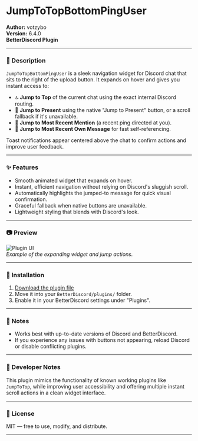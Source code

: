# JumpToTopBottomPingUser

**Author:** votzybo  
**Version:** 6.4.0  
**BetterDiscord Plugin**

---

### 📌 Description

`JumpToTopBottomPingUser` is a sleek navigation widget for Discord chat that sits to the right of the upload button. It expands on hover and gives you instant access to:

- 🔝 **Jump to Top** of the current chat using the exact internal Discord routing.
- 🎯 **Jump to Present** using the native "Jump to Present" button, or a scroll fallback if it's unavailable.
- 🧠 **Jump to Most Recent Mention** (a recent ping directed at you).
- 👤 **Jump to Most Recent Own Message** for fast self-referencing.

Toast notifications appear centered above the chat to confirm actions and improve user feedback.

---

### ✨ Features

- Smooth animated widget that expands on hover.
- Instant, efficient navigation without relying on Discord's sluggish scroll.
- Automatically highlights the jumped-to message for quick visual confirmation.
- Graceful fallback when native buttons are unavailable.
- Lightweight styling that blends with Discord's look.

---

### 📷 Preview

![Plugin UI](https://your-image-url-here.com/example.gif)  
*Example of the expanding widget and jump actions.*

---

### 🔧 Installation

1. [Download the plugin file](https://raw.githubusercontent.com/votzybo/BetterDiscord-Plugins/main/JumpToTopBottomPingUser/JumpToTopBottomPingUser.plugin.js)
2. Move it into your `BetterDiscord/plugins/` folder.
3. Enable it in your BetterDiscord settings under "Plugins".

---

### 💬 Notes

- Works best with up-to-date versions of Discord and BetterDiscord.
- If you experience any issues with buttons not appearing, reload Discord or disable conflicting plugins.

---

### 🧠 Developer Notes

This plugin mimics the functionality of known working plugins like `JumpToTop`, while improving user accessibility and offering multiple instant scroll actions in a clean widget interface.

---

### 📜 License

MIT — free to use, modify, and distribute.

---

